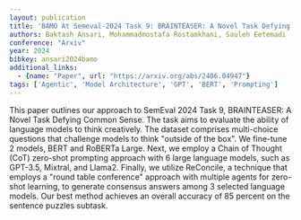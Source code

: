 ```yaml
---
layout: publication
title: 'BAMO At Semeval-2024 Task 9: BRAINTEASER: A Novel Task Defying Common Sense'
authors: Baktash Ansari, Mohammadmostafa Rostamkhani, Sauleh Eetemadi
conference: "Arxiv"
year: 2024
bibkey: ansari2024bamo
additional_links:
  - {name: "Paper", url: "https://arxiv.org/abs/2406.04947"}
tags: ['Agentic', 'Model Architecture', 'GPT', 'BERT', 'Prompting']
---
```

This paper outlines our approach to SemEval 2024 Task 9, BRAINTEASER: A Novel
Task Defying Common Sense. The task aims to evaluate the ability of language
models to think creatively. The dataset comprises multi-choice questions that
challenge models to think "outside of the box". We fine-tune 2 models, BERT and
RoBERTa Large. Next, we employ a Chain of Thought (CoT) zero-shot prompting
approach with 6 large language models, such as GPT-3.5, Mixtral, and Llama2.
Finally, we utilize ReConcile, a technique that employs a "round table
conference" approach with multiple agents for zero-shot learning, to generate
consensus answers among 3 selected language models. Our best method achieves an
overall accuracy of 85 percent on the sentence puzzles subtask.
